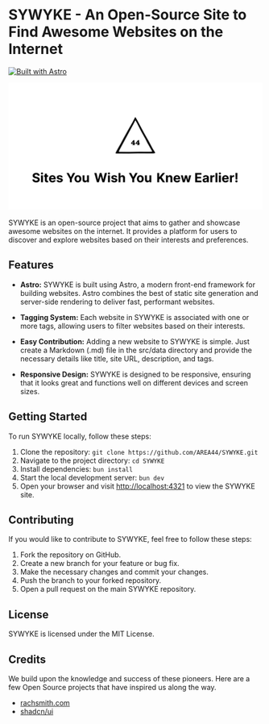 # SYWYKE - An Open-Source Site to Find Awesome Websites on the Internet

[![Built with Astro](https://astro.badg.es/v2/built-with-astro/tiny.svg)](https://astro.build)

![SYWYKE banner](./public/og.svg)

SYWYKE is an open-source project that aims to gather and showcase awesome websites on the internet. It provides a platform for users to discover and explore websites based on their interests and preferences.

## Features

- **Astro:** SYWYKE is built using Astro, a modern front-end framework for building websites. Astro combines the best of static site generation and server-side rendering to deliver fast, performant websites.

- **Tagging System:** Each website in SYWYKE is associated with one or more tags, allowing users to filter websites based on their interests.

- **Easy Contribution:** Adding a new website to SYWYKE is simple. Just create a Markdown (.md) file in the src/data directory and provide the necessary details like title, site URL, description, and tags.

- **Responsive Design:** SYWYKE is designed to be responsive, ensuring that it looks great and functions well on different devices and screen sizes.

## Getting Started

To run SYWYKE locally, follow these steps:

1. Clone the repository: `git clone https://github.com/AREA44/SYWYKE.git`
2. Navigate to the project directory: `cd SYWYKE`
3. Install dependencies: `bun install`
4. Start the local development server: `bun dev`
5. Open your browser and visit [http://localhost:4321](http://localhost:4321) to view the SYWYKE site.

## Contributing

If you would like to contribute to SYWYKE, feel free to follow these steps:

1. Fork the repository on GitHub.
2. Create a new branch for your feature or bug fix.
3. Make the necessary changes and commit your changes.
4. Push the branch to your forked repository.
5. Open a pull request on the main SYWYKE repository.

## License

SYWYKE is licensed under the MIT License.

## Credits

We build upon the knowledge and success of these pioneers. Here are a few Open Source projects that have inspired us along the way.

- [rachsmith.com](https://rachsmith.com)
- [shadcn/ui](https://ui.shadcn.com)
